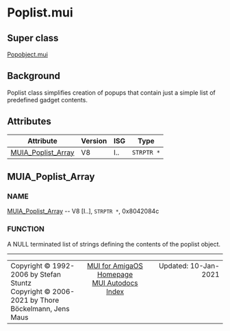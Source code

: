 # Poplist.mui
## Super class
[Popobject.mui](MUI_Popobject.md)
## Background
Poplist class simplifies creation of popups that contain just a simple list
of predefined gadget contents.
## Attributes
Attribute|Version|ISG|Type
---------|-------|---|----
[MUIA_Poplist_Array](MUI_Poplist.md/#MUIA_Poplist_Array)|V8|I..|`STRPTR *`

## MUIA_Poplist_Array
### NAME
[MUIA_Poplist_Array](MUI_Poplist.md/#MUIA_Poplist_Array) -- V8 [I..], `STRPTR *`, 0x8042084c

### FUNCTION
A NULL terminated list of strings defining the contents of the poplist
object.

----
<table class='compact' style='border: none; border-spacing: 0px; margin: 0px' width='100%'>
<tr>
<td style='text-align: left; vertical-align: top' width='33%'>Copyright &copy 1992-2006 by Stefan Stuntz<br>Copyright &copy 2006-2021 by Thore B&ouml;ckelmann, Jens Maus</TD>
<td style='text-align: center; vertical-align: top' width='33%'>
<a href=https://github.com/amiga-mui/muidev>MUI for AmigaOS Homepage</a><br>
<a href=https://github.com/amiga-mui/muidev/blob/master/autodocs/autodocs.md>MUI Autodocs Index</a>
</td>
<td style='text-align: right; vertical-align: top' width='33%'>Updated: 10-Jan-2021</td>
</tr>
</table>
